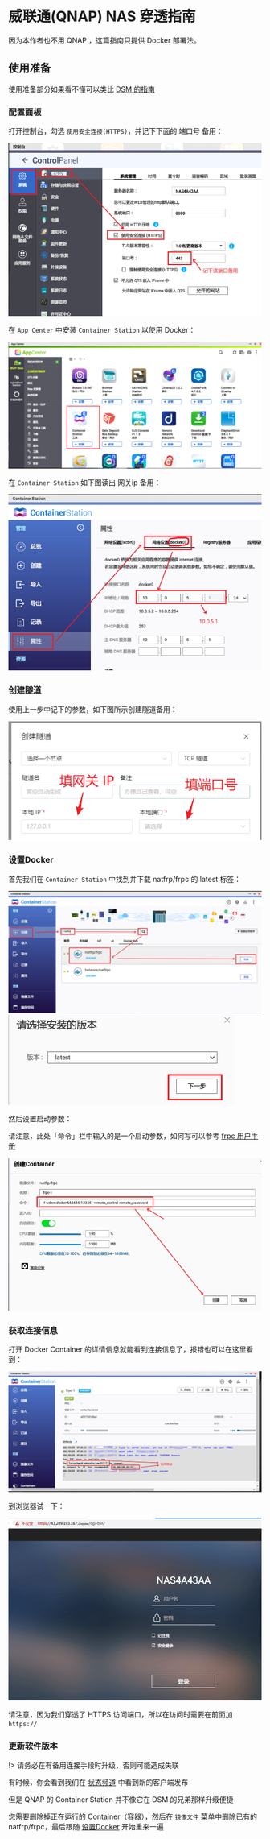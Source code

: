 # 威联通(QNAP) NAS 穿透指南

因为本作者也不用 QNAP ，这篇指南只提供 Docker 部署法。

## 使用准备

使用准备部分如果看不懂可以类比 [DSM 的指南](synology)

### 配置面板

打开控制台，勾选 `使用安全连接(HTTPS)`，并记下下面的 端口号 备用：

![](_images/qnap-settings.png)

在 `App Center` 中安装 `Container Station` 以使用 Docker：

![](_images/qnap-install-docker.png)

在 `Container Station` 如下图读出 网关ip 备用：

![](_images/qnap-gateway-ip.png)

### 创建隧道

使用上一步中记下的参数，如下图所示创建隧道备用：

![](_images/qnap-new-tunnel.png)

### 设置Docker

首先我们在 `Container Station` 中找到并下载 natfrp/frpc 的 latest 标签：

![](_images/qnap-docker-pull.png)
![](_images/qnap-docker-tag-latest.png)

然后设置启动参数：

请注意，此处「命令」栏中输入的是一个启动参数，如何写可以参考 [frpc 用户手册](/frpc/manual)

![](_images/qnap-docker-setup.png)

### 获取连接信息

打开 Docker Container 的详情信息就能看到连接信息了，报错也可以在这里看到：

![](_images/qnap-docker-info.png)

到浏览器试一下：

![](_images/qnap-docker-try.png)

请注意，因为我们穿透了 HTTPS 访问端口，所以在访问时需要在前面加 `https://`

### 更新软件版本

!> 请务必在有备用连接手段时升级，否则可能造成失联

有时候，你会看到我们在 [状态频道](https://t.me/natfrp_status) 中看到新的客户端发布

但是 QNAP 的 Container Station 并不像它在 DSM 的兄弟那样升级便捷

您需要删除掉正在运行的 Container（容器），然后在 `镜像文件` 菜单中删除已有的 natfrp/frpc，最后跟随 [设置Docker](#设置docker) 开始重来一遍